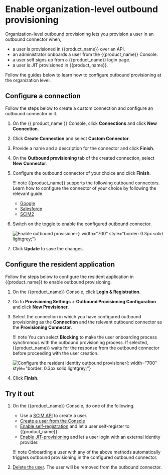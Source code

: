 # Enable organization-level outbound provisioning

Organization-level outbound provisioning lets you provision a user in an outbound connector when,

<ul>
    <li>a user is provisioned in {{product_name}} over an API.</li>
    <li>an administrator onboards a user from the {{product_name}} Console.</li>
    <li>a user self signs up from a {{product_name}} login page.</li>
    <li>a user is JIT provisioned in {{product_name}}.</li>
</ul>

Follow the guides below to learn how to configure outbound provisioning at the organization level.

## Configure a connection

Follow the steps below to create a custom connection and configure an outbound connector in it.

1. On the {{ product_name }} Console, click **Connections** and click **New Connection**.

2. Click **Create Connection** and select **Custom Connector**.

3. Provide a name and a description for the connector and click **Finish**.

4. On the **Outbound provisioning** tab of the created connection, select **New Connector**.

5. Configure the outbound connector of your choice and click **Finish**.

    !!! note
        {{product_name}} supports the following outbound connectors. Learn how to configure the connector of your choice by following the relevant guide.
        <ul>
        <li><a href="{{base_path}}/guides/users/outbound-provisioning/outbound-connectors/google">Google</a></li>
        <li><a href="{{base_path}}/guides/users/outbound-provisioning/outbound-connectors/salesforce">Salesforce</a></li>
        <li><a href="{{base_path}}/guides/users/outbound-provisioning/outbound-connectors/scim2">SCIM2</a></li>
        </ul>

5. Switch on the toggle to enable the configured outbound connector.

    ![Enable outbound provisioner]({{base_path}}/assets/img/guides/outbound-provisioning/enable-outbound-provisioner.png){: width="700" style="border: 0.3px solid lightgrey;"}

6. Click **Update** to save the changes.

## Configure the resident application

Follow the steps below to configure the resident application in {{product_name}} to enable outbound provisioning.

1. On the {{product_name}} Console, click **Login & Registration**.

2. Go to **Provisioning Settings** > **Outbound Provisioning Configuration** and click **New Provisioner**.

3. Select the connection in which you have configured outbound provisioning as the **Connection** and the relevant outbound connector as the **Provisioning Connector**.

    !!! note
        You can select **Blocking** to make the user onboarding process synchronous with the outbound provisioning process. If selected, {{product_name}} waits for the response from the outbound connector before proceeding with the user creation.

    ![Configure the resident identity outbound provisioner]({{base_path}}/assets/img/guides/outbound-provisioning/configure-resident-idp.png){: width="700" style="border: 0.3px solid lightgrey;"}

5. Click **Finish**.

## Try it out

1. On the {{product_name}} Console, do one of the following.
    <ul>
    <li>Use a <a href="{{base_path}}/apis/organization-apis/org-user-mgt/#tag/Users-Endpoint/operation/createUser">SCIM API</a> to create a user.</li>
    <li><a href="{{base_path}}/guides/users/manage-users/#onboard-single-user">Create a user from the Console</a></li>
    <li><a href="{{base_path}}/guides/account-configurations/user-onboarding/self-registration/">Enable self-registration</a> and let a user self-register to {{product_name}}.</li>
    <li><a href="{{base_path}}/guides/authentication/jit-user-provisioning/">Enable JIT-provisioning</a> and let a user login with an external identity provider.</li>
    </ul>

    !!! note
        Onboarding a user with any of the above methods automatically triggers outbound provisioning in the configured outbound connector.

2. [Delete the user]({{base_path}}/guides/users/manage-users/#delete-a-user). The user will be removed from the outbound connector.



